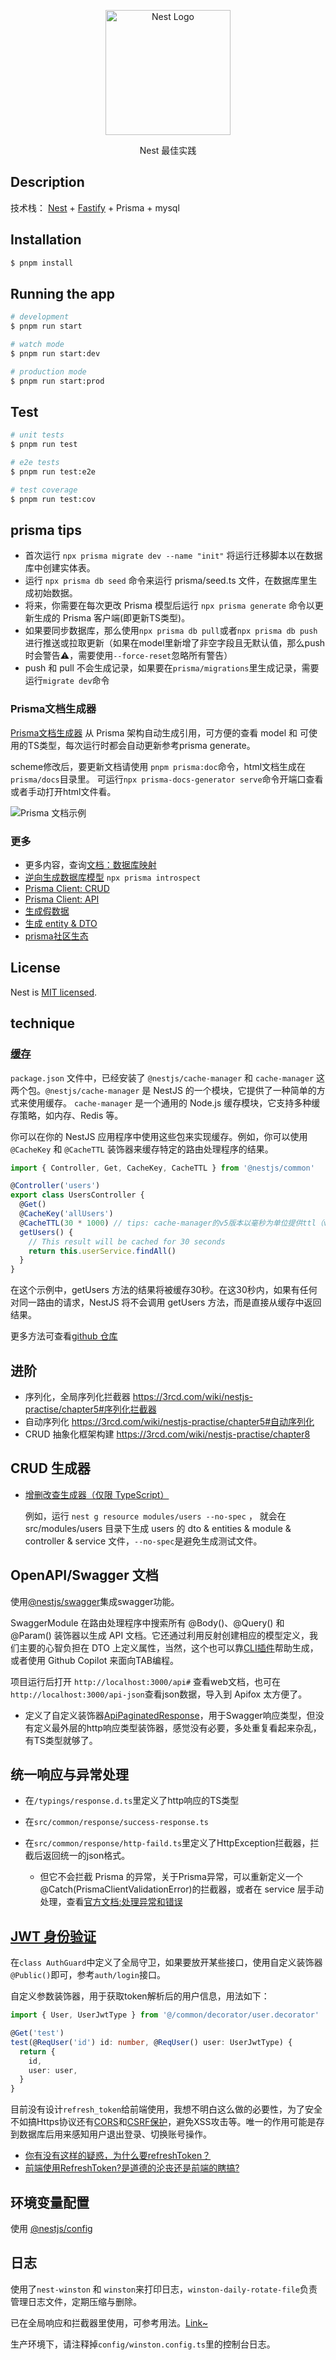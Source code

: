 <p align="center">
  <a href="http://nestjs.com/" target="blank"><img src="https://nestjs.com/img/logo-small.svg" width="200" alt="Nest Logo" /></a>
</p>
<p align="center">Nest 最佳实践</p>

## Description

技术栈： [Nest](https://github.com/nestjs/nest) + [Fastify](https://www.fastify.cn/) + Prisma + mysql

## Installation

```bash
$ pnpm install
```

## Running the app

```bash
# development
$ pnpm run start

# watch mode
$ pnpm run start:dev

# production mode
$ pnpm run start:prod
```

## Test

```bash
# unit tests
$ pnpm run test

# e2e tests
$ pnpm run test:e2e

# test coverage
$ pnpm run test:cov
```

## prisma tips

- 首次运行 `npx prisma migrate dev --name "init"` 将运行迁移脚本以在数据库中创建实体表。
- 运行 `npx prisma db seed` 命令来运行 prisma/seed.ts 文件，在数据库里生成初始数据。
- 将来，你需要在每次更改 Prisma 模型后运行 `npx prisma generate` 命令以更新生成的 Prisma 客户端(即更新TS类型)。
- 如果要同步数据库，那么使用`npx prisma db pull`或者`npx prisma db push`进行推送或拉取更新（如果在model里新增了非空字段且无默认值，那么push时会警告⚠️，需要使用`--force-reset`忽略所有警告）
- push 和 pull 不会生成记录，如果要在`prisma/migrations`里生成记录，需要运行`migrate dev`命令

### Prisma文档生成器

[Prisma文档生成器](https://github.com/pantharshit00/prisma-docs-generator) 从 Prisma 架构自动生成引用，可方便的查看 model 和 可使用的TS类型，每次运行时都会自动更新参考prisma generate。

scheme修改后，要更新文档请使用 `pnpm prisma:doc`命令，html文档生成在`prisma/docs`目录里。
可运行`npx prisma-docs-generator serve`命令开端口查看或者手动打开html文件看。

![Prisma 文档示例](https://user-images.githubusercontent.com/22195362/89097596-edeadc00-d3fd-11ea-91ea-86d5d8076da0.png)

### 更多

- 更多内容，查询[文档：数据库映射](https://www.prisma.io/docs/orm/prisma-schema/data-model/database-mapping)
- [逆向生成数据库模型](https://blog.csdn.net/mcjentor/article/details/114157421) `npx prisma introspect`
- [Prisma Client: CRUD](https://prisma.nodejs.cn/concepts/components/prisma-client/crud)
- [Prisma Client: API](https://prisma.nodejs.cn/reference/api-reference/prisma-client-reference#prismaclient)
- [生成假数据](https://github.com/luisrudge/prisma-generator-fake-data)
- [生成 entity & DTO](https://github.com/kimjbstar/prisma-class-generator)
- [prisma社区生态](https://www.prisma.io/docs/orm/prisma-schema/overview/generators#community-generators)

## License

Nest is [MIT licensed](LICENSE).

## technique

### [缓存](https://nest.nodejs.cn/techniques/caching)

`package.json` 文件中，已经安装了 `@nestjs/cache-manager` 和 `cache-manager` 这两个包。`@nestjs/cache-manager` 是 NestJS 的一个模块，它提供了一种简单的方式来使用缓存。 `cache-manager` 是一个通用的 Node.js 缓存模块，它支持多种缓存策略，如内存、Redis 等。

你可以在你的 NestJS 应用程序中使用这些包来实现缓存。例如，你可以使用 `@CacheKey` 和 `@CacheTTL` 装饰器来缓存特定的路由处理程序的结果。

```js
import { Controller, Get, CacheKey, CacheTTL } from '@nestjs/common'

@Controller('users')
export class UsersController {
  @Get()
  @CacheKey('allUsers')
  @CacheTTL(30 * 1000) // tips: cache-manager的v5版本以毫秒为单位提供ttl（v4以秒为单位）
  getUsers() {
    // This result will be cached for 30 seconds
    return this.userService.findAll()
  }
}
```

在这个示例中，getUsers 方法的结果将被缓存30秒。在这30秒内，如果有任何对同一路由的请求，NestJS 将不会调用 getUsers 方法，而是直接从缓存中返回结果。

更多方法可查看[github 仓库](https://github.com/node-cache-manager/node-cache-manager#readme)

## 进阶

- 序列化，全局序列化拦截器 https://3rcd.com/wiki/nestjs-practise/chapter5#序列化拦截器
- 自动序列化 https://3rcd.com/wiki/nestjs-practise/chapter5#自动序列化
- CRUD 抽象化框架构建 https://3rcd.com/wiki/nestjs-practise/chapter8

## CRUD 生成器

- [增删改查生成器（仅限 TypeScript）](https://nest.nodejs.cn/recipes/crud-generator)

  例如，运行 `nest g resource modules/users --no-spec` ，
  就会在 src/modules/users 目录下生成 users 的 dto & entities & module & controller & service 文件，`--no-spec`是避免生成测试文件。

## OpenAPI/Swagger 文档

使用[@nestjs/swagger](https://nest.nodejs.cn/openapi/introduction)集成swagger功能。

SwaggerModule 在路由处理程序中搜索所有 @Body()、@Query() 和 @Param() 装饰器以生成 API 文档。它还通过利用反射创建相应的模型定义，我们主要的心智负担在 DTO 上定义属性，当然，这个也可以靠[CLI插件](https://nest.nodejs.cn/openapi/cli-plugin)帮助生成，或者使用 Github Copilot 来面向TAB编程。

项目运行后打开 `http://localhost:3000/api#` 查看web文档，也可在`http://localhost:3000/api-json`查看json数据，导入到 Apifox 太方便了。

- 定义了自定义装饰器[ApiPaginatedResponse](./src/common/decorator/paginated.decorator.ts)，用于Swagger响应类型，但没有定义最外层的http响应类型装饰器，感觉没有必要，多处重复看起来杂乱，有TS类型就够了。

## 统一响应与异常处理

- 在`/typings/response.d.ts`里定义了http响应的TS类型

- 在`src/common/response/success-response.ts`

- 在`src/common/response/http-faild.ts`里定义了HttpException拦截器，拦截后返回统一的json格式。
  - 但它不会拦截 Prisma 的异常，关于Prisma异常，可以重新定义一个 @Catch(PrismaClientValidationError)的拦截器，或者在 service 层手动处理，查看[官方文档:处理异常和错误](https://prisma.nodejs.cn/concepts/components/prisma-client/handling-exceptions-and-errors)

## [JWT 身份验证](https://nest.nodejs.cn/security/authentication#jwt-%E4%BB%A4%E7%89%8C)

在`class AuthGuard`中定义了全局守卫，如果要放开某些接口，使用自定义装饰器`@Public()`即可，参考`auth/login`接口。

自定义参数装饰器，用于获取token解析后的用户信息，用法如下：

```ts
import { User, UserJwtType } from '@/common/decorator/user.decorator'

@Get('test')
test(@ReqUser('id') id: number, @ReqUser() user: UserJwtType) {
  return {
    id,
    user: user,
  }
}
```

目前没有设计`refresh_token`给前端使用，我想不明白这么做的必要性，为了安全不如搞Https协议还有[CORS](https://nest.nodejs.cn/security/cors)和[CSRF保护](https://nest.nodejs.cn/security/csrf)，避免XSS攻击等。唯一的作用可能是存到数据库后用来感知用户退出登录、切换账号操作。

- [你有没有这样的疑惑，为什么要refreshToken？](https://juejin.cn/post/7081578246055133214)
- [前端使用RefreshToken?是道德的沦丧还是前端的瞎搞?](https://juejin.cn/post/7263117148373205049?from=search-suggest)

## 环境变量配置

使用 [@nestjs/config](https://nest.nodejs.cn/techniques/configuration)

## 日志

使用了`nest-winston` 和 `winston`来打印日志，`winston-daily-rotate-file`负责管理日志文件，定期压缩与删除。

已在全局响应和拦截器里使用，可参考用法。[Link~](src/common/response/http-faild.ts)

生产环境下，请注释掉`config/winston.config.ts`里的控制台日志。
